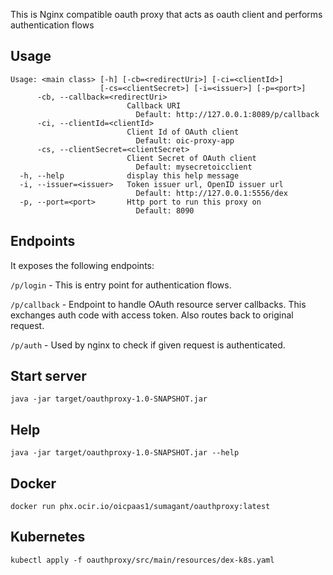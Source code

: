 This is Nginx compatible oauth proxy that acts as oauth client and performs authentication flows

 ## Usage
```
Usage: <main class> [-h] [-cb=<redirectUri>] [-ci=<clientId>]
                    [-cs=<clientSecret>] [-i=<issuer>] [-p=<port>]
      -cb, --callback=<redirectUri>
                          Callback URI
                            Default: http://127.0.0.1:8089/p/callback
      -ci, --clientId=<clientId>
                          Client Id of OAuth client
                            Default: oic-proxy-app
      -cs, --clientSecret=<clientSecret>
                          Client Secret of OAuth client
                            Default: mysecretoicclient
  -h, --help              display this help message
  -i, --issuer=<issuer>   Token issuer url, OpenID issuer url
                            Default: http://127.0.0.1:5556/dex
  -p, --port=<port>       Http port to run this proxy on
                            Default: 8090
```

## Endpoints
It exposes the following endpoints:

`/p/login` - This is entry point for authentication flows.

`/p/callback` - Endpoint to handle OAuth resource server callbacks. This exchanges auth code with access token. Also routes back to original request.

`/p/auth` - Used by nginx to check if given request is authenticated.

## Start server
`java -jar target/oauthproxy-1.0-SNAPSHOT.jar`

## Help
`java -jar target/oauthproxy-1.0-SNAPSHOT.jar --help`

## Docker
`docker run phx.ocir.io/oicpaas1/sumagant/oauthproxy:latest`

## Kubernetes
`kubectl apply -f oauthproxy/src/main/resources/dex-k8s.yaml`
